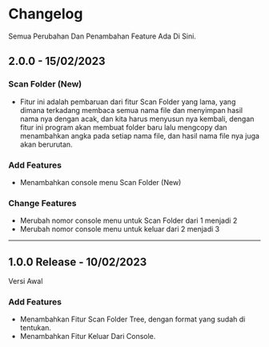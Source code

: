 # Changelog

Semua Perubahan Dan Penambahan Feature Ada Di Sini.

## 2.0.0 - 15/02/2023

### Scan Folder (New)

- Fitur ini adalah pembaruan dari fitur Scan Folder yang lama, yang dimana terkadang membaca semua nama file dan menyimpan hasil nama nya dengan acak, dan kita harus menyusun nya kembali, dengan fitur ini program akan membuat folder baru lalu mengcopy dan menambahkan angka pada setiap nama file, dan hasil nama file nya juga akan berurutan.

### Add Features
- Menambahkan console menu Scan Folder (New)

### Change Features
- Merubah nomor console menu untuk Scan Folder dari 1 menjadi 2
- Merubah nomor console menu untuk keluar dari 2 menjadi 3

---------------------------------------------------------------------------
## 1.0.0 Release - 10/02/2023

Versi Awal

### Add Features
- Menambahkan Fitur Scan Folder Tree, dengan format yang sudah di tentukan.
- Menambahkan Fitur Keluar Dari Console.
